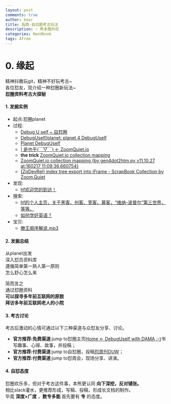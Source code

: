 ```yaml
---
layout: post
comments: true
author: bear
title: 指南-自怼圈考古玩法
description: ~ 熊本圈外怼
categories: Handbook
tags: 4free
---
```

# 0. 缘起
精神抖擞玩git，精神不好玩考古~<br>
各位怼友，现介绍一种怼圈新玩法~<br>
**怼圈资料考古大探秘**<br>


<!--more-->

#### 1. 发掘实例
- 起点:怼圈planet
- 过程:
    + [Debug U self ~ 自怼圈](https://github.com/DebugUself)
    + [DebugUself/planet: planet 4 DebugUself](https://github.com/DebugUself/planet)
    + [Planet DebugUself](http://du.zoomquiet.io/planet/)
    + [| 是也乎(￣▽￣) <- ZoomQuiet.io](http://blog.zoomquiet.io/)
    + **the trick** [ZoomQuiet.io collection mapping](http://zoomquiet.io/collection.html)
    + [ZoomQuiet.io collection mapping {by gen4dot2htm.py v11.10.27 at:160217 11:09:36,660754}](http://zoomquiet.io/collection.html)
    + [{ZqDevRel} index tree export into iFrame - ScrapBook Collection by Zoom.Quiet](http://devrel.zoomquiet.top/tree/)
- 发现:
    + [hf欢迎您的到访！](http://devrel.zoomquiet.top/data/20120910172131/index.html#works)
- 搜索:
    + [hf的个人主页，关于黑客、创客、宽客、慕客，“维纳-波普尔”第三世界，等等。](http://f13s.info/hongfeng.html)
    + [如何学好英语？](http://f13s.info/Blog/how-to-study-English.html)
- 宝贝:
    + [滕王阁序解说.mp3](http://f13s.info/literature/Preface-of-TengWang-Manson/three-statements-about-the-essay.mp3)

#### 2. 发掘总结
从planet出发<br>
深入怼员资料库<br>
遵循简单第一熟人第一原则<br>
怎么舒心怎么来<br>

简而言之<br>
通过怼圈资料<br>
**可以探寻多年前互联网的原貌<br>
拜访多年前互联网老人的小院**<br>

#### 3. 考古讨论
考古后激动的心情可通过以下三种渠道与众怼友分享、讨论。<br>

- **官方推荐:免费渠道**:jump to怼圈主页[Home <- DebugUself with DAMA ;-)](http://du.zoomquiet.io/)书写趣事、心得、故事，并投稿；
- **官方推荐:付费渠道**:jump to自怼圈，投稿[怼周刊DUW](https://duw.zoomquiet.io/)；
- **官方推荐:付费渠道**:jump to怼周会，现场分享、讲演。


#### 4. 自怼态度
怼圈欢乐多，但对于考古这件事，本熊更认同 **向下深挖，反对铺张。**<br>
相比slack灌水，更推荐形成，写稿、投稿，形成长文档的制作。<br>
毕竟 **深度>广度** ，**数专多能** 首先要有 **专** 的态度。<br>